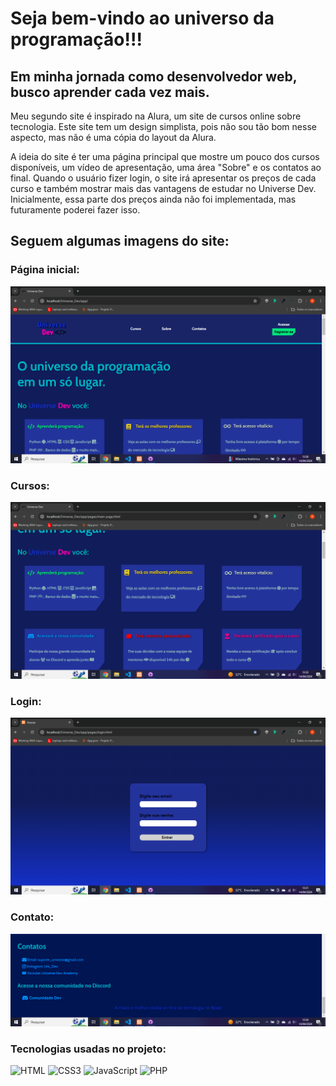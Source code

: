 # Seja bem-vindo ao universo da programação!!!

## Em minha jornada como desenvolvedor web, busco aprender cada vez mais.

Meu segundo site é inspirado na Alura, um site de cursos online sobre tecnologia. Este site tem um design simplista, pois não sou tão bom nesse aspecto, mas não é uma cópia do layout da Alura.

A ideia do site é ter uma página principal que mostre um pouco dos cursos disponíveis, um vídeo de apresentação, uma área "Sobre" e os contatos ao final. Quando o usuário fizer login, o site irá apresentar os preços de cada curso e também mostrar mais das vantagens de estudar no Universe Dev. Inicialmente, essa parte dos preços ainda não foi implementada, mas futuramente poderei fazer isso.

## Seguem algumas imagens do site:

### Página inicial:

<img src="screenshots/main-page.png" alt="main-page">

### Cursos:

<img src="screenshots/courses.png" alt="courses">

### Login:

<img src="screenshots/acess.png" alt="login">

### Contato:

<img src="screenshots/footer.png" alt="contacts">

### Tecnologias usadas no projeto:

![HTML](https://img.shields.io/badge/html5-%23E34F26.svg?style=for-the-badge&logo=html5&logoColor=white)
![CSS3](https://img.shields.io/badge/css3-%231572B6.svg?style=for-the-badge&logo=css3&logoColor=white)
![JavaScript](https://img.shields.io/badge/javascript-%23323330.svg?style=for-the-badge&logo=javascript&logoColor=%23F7DF1E)
![PHP](https://img.shields.io/badge/PHP-777BB4?style=for-the-badge&logo=php&logoColor=white)
